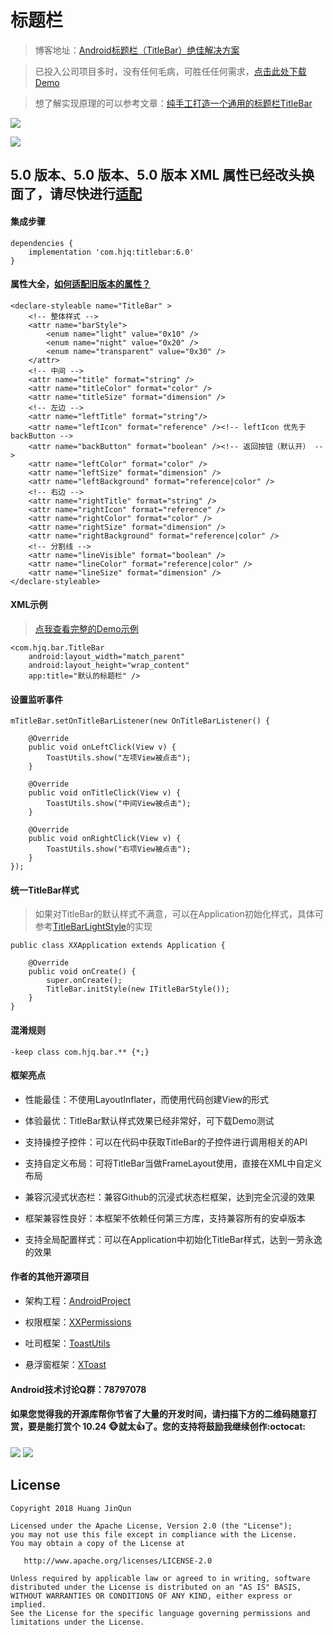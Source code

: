 # 标题栏

> 博客地址：[Android标题栏（TitleBar）绝佳解决方案](https://www.jianshu.com/p/617be02dc265)

> 已投入公司项目多时，没有任何毛病，可胜任任何需求，[点击此处下载Demo](https://raw.githubusercontent.com/getActivity/TitleBar/master/TitleBar.apk)

> 想了解实现原理的可以参考文章：[纯手工打造一个通用的标题栏TitleBar](https://www.jianshu.com/p/ccf6506335e7)

![](TitleBar.png)

![](TitleBar.gif)

## 5.0 版本、5.0 版本、5.0 版本 XML 属性已经改头换面了，请尽快进行[适配](Adaptive.md)

#### 集成步骤

    dependencies {
        implementation 'com.hjq:titlebar:6.0'
    }

#### 属性大全，[如何适配旧版本的属性？](Adaptive.md)

    <declare-styleable name="TitleBar" >
        <!-- 整体样式 -->
        <attr name="barStyle">
            <enum name="light" value="0x10" />
            <enum name="night" value="0x20" />
            <enum name="transparent" value="0x30" />
        </attr>
        <!-- 中间 -->
        <attr name="title" format="string" />
        <attr name="titleColor" format="color" />
        <attr name="titleSize" format="dimension" />
        <!-- 左边 -->
        <attr name="leftTitle" format="string"/>
        <attr name="leftIcon" format="reference" /><!-- leftIcon 优先于 backButton -->
        <attr name="backButton" format="boolean" /><!-- 返回按钮（默认开） -->
        <attr name="leftColor" format="color" />
        <attr name="leftSize" format="dimension" />
        <attr name="leftBackground" format="reference|color" />
        <!-- 右边 -->
        <attr name="rightTitle" format="string" />
        <attr name="rightIcon" format="reference" />
        <attr name="rightColor" format="color" />
        <attr name="rightSize" format="dimension" />
        <attr name="rightBackground" format="reference|color" />
        <!-- 分割线 -->
        <attr name="lineVisible" format="boolean" />
        <attr name="lineColor" format="reference|color" />
        <attr name="lineSize" format="dimension" />
    </declare-styleable>

#### XML示例

> [点我查看完整的Demo示例](https://github.com/getActivity/TitleBar/blob/master/app/src/main/res/layout/activity_main.xml)

    <com.hjq.bar.TitleBar
        android:layout_width="match_parent"
        android:layout_height="wrap_content"
        app:title="默认的标题栏" />

#### 设置监听事件

    mTitleBar.setOnTitleBarListener(new OnTitleBarListener() {

        @Override
        public void onLeftClick(View v) {
            ToastUtils.show("左项View被点击");
        }

        @Override
        public void onTitleClick(View v) {
            ToastUtils.show("中间View被点击");
        }

        @Override
        public void onRightClick(View v) {
            ToastUtils.show("右项View被点击");
        }
    });

#### 统一TitleBar样式

> 如果对TitleBar的默认样式不满意，可以在Application初始化样式，具体可参考[TitleBarLightStyle](https://github.com/getActivity/TitleBar/blob/master/library/src/main/java/com/hjq/bar/style/TitleBarLightStyle.java)的实现

	public class XXApplication extends Application {
	
	    @Override
	    public void onCreate() {
	        super.onCreate();
	        TitleBar.initStyle(new ITitleBarStyle());
	    }
	}

#### 混淆规则

    -keep class com.hjq.bar.** {*;}

#### 框架亮点

* 性能最佳：不使用LayoutInflater，而使用代码创建View的形式

* 体验最优：TitleBar默认样式效果已经非常好，可下载Demo测试

* 支持操控子控件：可以在代码中获取TitleBar的子控件进行调用相关的API

* 支持自定义布局：可将TitleBar当做FrameLayout使用，直接在XML中自定义布局

* 兼容沉浸式状态栏：兼容Github的沉浸式状态栏框架，达到完全沉浸的效果

* 框架兼容性良好：本框架不依赖任何第三方库，支持兼容所有的安卓版本

* 支持全局配置样式：可以在Application中初始化TitleBar样式，达到一劳永逸的效果

#### 作者的其他开源项目

* 架构工程：[AndroidProject](https://github.com/getActivity/AndroidProject)

* 权限框架：[XXPermissions](https://github.com/getActivity/XXPermissions)

* 吐司框架：[ToastUtils](https://github.com/getActivity/ToastUtils)

* 悬浮窗框架：[XToast](https://github.com/getActivity/XToast)

#### Android技术讨论Q群：78797078

#### 如果您觉得我的开源库帮你节省了大量的开发时间，请扫描下方的二维码随意打赏，要是能打赏个 10.24 :monkey_face:就太:thumbsup:了。您的支持将鼓励我继续创作:octocat:

![](pay_ali.png) ![](pay_wechat.png)

## License

```text
Copyright 2018 Huang JinQun

Licensed under the Apache License, Version 2.0 (the "License");
you may not use this file except in compliance with the License.
You may obtain a copy of the License at

   http://www.apache.org/licenses/LICENSE-2.0

Unless required by applicable law or agreed to in writing, software
distributed under the License is distributed on an "AS IS" BASIS,
WITHOUT WARRANTIES OR CONDITIONS OF ANY KIND, either express or implied.
See the License for the specific language governing permissions and
limitations under the License.
```
